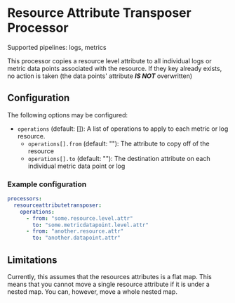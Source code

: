 # Resource Attribute Transposer Processor

Supported pipelines: logs, metrics

This processor copies a resource level attribute to all individual logs or metric data points associated with the resource.
If they key already exists, no action is taken (the data points' attribute _**IS NOT**_ overwritten)

## Configuration

The following options may be configured:
- `operations` (default: []): A list of operations to apply to each metric or log resource.
    - `operations[].from` (default: ""): The attribute to copy off of the resource
    - `operations[].to` (default: ""): The destination attribute on each individual metric data point or log

### Example configuration

```yaml
processors:
  resourceattributetransposer:
    operations:
      - from: "some.resource.level.attr"
        to: "some.metricdatapoint.level.attr"
      - from: "another.resource.attr"
        to: "another.datapoint.attr"
```

## Limitations

Currently, this assumes that the resources attributes is a flat map. This means that you cannot move a single resource attribute if it  is under a nested map. You can, however, move a whole nested map.

